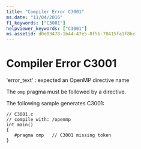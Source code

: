 ```yaml
---
title: "Compiler Error C3001"
ms.date: "11/04/2016"
f1_keywords: ["C3001"]
helpviewer_keywords: ["C3001"]
ms.assetid: d0e03478-1b44-47e5-8f5b-70415fa1f8bc
---
```

# Compiler Error C3001

'error_text' : expected an OpenMP directive name

The `omp` pragma must be followed by a directive.

The following sample generates C3001:

```
// C3001.c
// compile with: /openmp
int main()
{
   #pragma omp   // C3001 missing token
}
```
